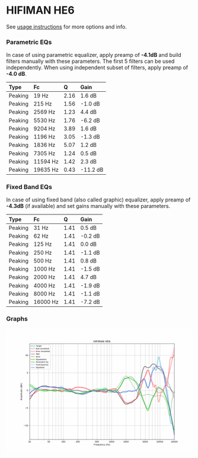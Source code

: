 # HIFIMAN HE6
See [usage instructions](https://github.com/jaakkopasanen/AutoEq#usage) for more options and info.

### Parametric EQs
In case of using parametric equalizer, apply preamp of **-4.1dB** and build filters manually
with these parameters. The first 5 filters can be used independently.
When using independent subset of filters, apply preamp of **-4.0 dB**.

| Type    | Fc       |    Q | Gain     |
|:--------|:---------|:-----|:---------|
| Peaking | 19 Hz    | 2.16 | 1.6 dB   |
| Peaking | 215 Hz   | 1.56 | -1.0 dB  |
| Peaking | 2569 Hz  | 1.23 | 4.4 dB   |
| Peaking | 5530 Hz  | 1.76 | -6.2 dB  |
| Peaking | 9204 Hz  | 3.89 | 1.6 dB   |
| Peaking | 1196 Hz  | 3.05 | -1.3 dB  |
| Peaking | 1836 Hz  | 5.07 | 1.2 dB   |
| Peaking | 7305 Hz  | 1.24 | 0.5 dB   |
| Peaking | 11594 Hz | 1.42 | 2.3 dB   |
| Peaking | 19635 Hz | 0.43 | -11.2 dB |

### Fixed Band EQs
In case of using fixed band (also called graphic) equalizer, apply preamp of **-4.3dB**
(if available) and set gains manually with these parameters.

| Type    | Fc       |    Q | Gain    |
|:--------|:---------|:-----|:--------|
| Peaking | 31 Hz    | 1.41 | 0.5 dB  |
| Peaking | 62 Hz    | 1.41 | -0.2 dB |
| Peaking | 125 Hz   | 1.41 | 0.0 dB  |
| Peaking | 250 Hz   | 1.41 | -1.1 dB |
| Peaking | 500 Hz   | 1.41 | 0.8 dB  |
| Peaking | 1000 Hz  | 1.41 | -1.5 dB |
| Peaking | 2000 Hz  | 1.41 | 4.7 dB  |
| Peaking | 4000 Hz  | 1.41 | -1.9 dB |
| Peaking | 8000 Hz  | 1.41 | -1.1 dB |
| Peaking | 16000 Hz | 1.41 | -7.2 dB |

### Graphs
![](./HIFIMAN%20HE6.png)